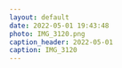 ```yaml
---
layout: default
date: 2022-05-01 19:43:48
photo: IMG_3120.png
caption_header: 2022-05-01
caption: IMG_3120
---
```

